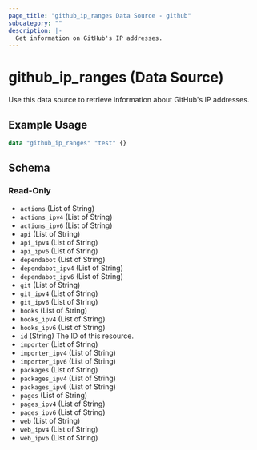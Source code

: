 ```yaml
---
page_title: "github_ip_ranges Data Source - github"
subcategory: ""
description: |-
  Get information on GitHub's IP addresses.
---
```


# github_ip_ranges (Data Source)

Use this data source to retrieve information about GitHub's IP addresses.

## Example Usage

```terraform
data "github_ip_ranges" "test" {}
```

<!-- schema generated by tfplugindocs -->
## Schema

### Read-Only

- `actions` (List of String)
- `actions_ipv4` (List of String)
- `actions_ipv6` (List of String)
- `api` (List of String)
- `api_ipv4` (List of String)
- `api_ipv6` (List of String)
- `dependabot` (List of String)
- `dependabot_ipv4` (List of String)
- `dependabot_ipv6` (List of String)
- `git` (List of String)
- `git_ipv4` (List of String)
- `git_ipv6` (List of String)
- `hooks` (List of String)
- `hooks_ipv4` (List of String)
- `hooks_ipv6` (List of String)
- `id` (String) The ID of this resource.
- `importer` (List of String)
- `importer_ipv4` (List of String)
- `importer_ipv6` (List of String)
- `packages` (List of String)
- `packages_ipv4` (List of String)
- `packages_ipv6` (List of String)
- `pages` (List of String)
- `pages_ipv4` (List of String)
- `pages_ipv6` (List of String)
- `web` (List of String)
- `web_ipv4` (List of String)
- `web_ipv6` (List of String)
